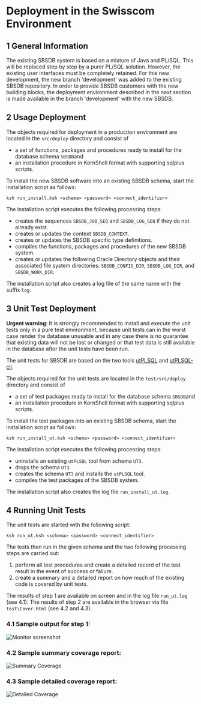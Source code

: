 # Deployment in the Swisscom Environment

## 1 General Information

The existing SBSDB system is based on a mixture of Java and PL/SQL. 
This will be replaced step by step by a purer PL/SQL solution. 
However, the existing user interfaces must be completely retained. 
For this new development, the new branch 'development' was added to the existing SBSDB repository. 
In order to provide SBSDB customers with the new building blocks, 
the deployment environment described in the next section is made 
available in the branch 'development' with the new SBSDB.

## 2 Usage Deployment

The objects required for deployment in a production environment are located in the `src/deploy` directory and consist of 

- a set of functions, packages and procedures ready to install for the database schema `SBSDB`and
- an installation procedure in KornShell format with supporting sqlplus scripts.

To install the new SBSDB software into an existing SBSDB schema, start the installation script as follows:

    ksh run_install.ksh <schema> <password> <connect_identifier>
    
The installation script executes the following processing steps:
  
- creates the sequences `SBSDB_JOB_SEQ` and `SBSDB_LOG_SEQ` if they do not already exist.
- creates or updates the context `SBSDB_CONTEXT`.
- creates or updates the SBSDB specific type definitions.
- compiles the functions, packages and procedures of the new SBSDB system.
- creates or updates the following Oracle Directory objects and their associated file system directories: `SBSDB_CONFIG_DIR`,  `SBSDB_LOG_DIR`, and  `SBSDB_WORK_DIR`.

The installation script also creates a log file of the same name with the suffix `log`. 

## 3 Unit Test Deployment

**Urgent warning**: It is strongly recommended to install and execute the unit tests only in a pure test environment, because unit tests can in the worst case render the database unusable and in any case there is no guarantee that existing data will not be lost or changed or that test data is still available in the database after the unit tests have been run.

The unit tests for SBSDB are based on the two tools [utPLSQL](http://utplsql.org "utPLSQL") and [utPLSQL-cli](https://github.com/utPLSQL/utPLSQL-cli "utPLSQL-cli"). 

The objects required for the unit tests are located in the `test/src/deploy` directory and consist of 

- a set of test packages ready to install for the database schema `SBSDB`and
- an installation procedure in KornShell format with supporting sqlplus scripts.

To install the test packages into an existing SBSDB schema, start the installation script as follows:

    ksh run_install_ut.ksh <schema> <password> <connect_identifier>
    
The installation script executes the following processing steps:
  
- uninstalls an existing `utPLSQL` tool from schema `UT3`.
- drops the schema `UT3`.
- creates the schema `UT3` and installs the `utPLSQL` tool.
- compiles the test packages of the SBSDB system.

The installation script also creates the log file `run_install_ut.log`. 

## 4 Running Unit Tests

The unit tests are started with the following script:

    ksh run_ut.ksh <schema> <password> <connect_identifier>
    
The tests then run in the given schema and the two following processing steps are carried out: 

1. perform all test procedures and create a detailed record of the test result in the event of success or failure.
2. create a summary and a detailed report on how much of the existing code is covered by unit tests.

The results of step 1 are available on screen and in the log file `run_ut.log` (see 4.1).
The results of step 2 are available in the browser via file `test\Cover.html` (see 4.2 and 4.3). 

### 4.1 Sample output for step 1:

![Monitor screenshot](https://i.imgur.com/yfCqm3g.png)

### 4.2 Sample summary coverage report:

![Summary Coverage](https://i.imgur.com/fOaDM6x.png)

### 4.3 Sample detailed coverage report:

![Detailed Coverage](https://i.imgur.com/RS9bhmz.png)
